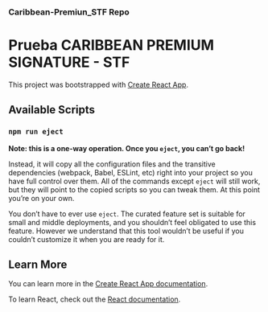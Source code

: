 ### Caribbean-Premiun_STF Repo

# Prueba CARIBBEAN PREMIUM SIGNATURE - STF

This project was bootstrapped with [Create React App](https://github.com/facebook/create-react-app).

## Available Scripts

### `npm run eject`

**Note: this is a one-way operation. Once you `eject`, you can’t go back!**

Instead, it will copy all the configuration files and the transitive dependencies (webpack, Babel, ESLint, etc) right into your project so you have full control over them. All of the commands except `eject` will still work, but they will point to the copied scripts so you can tweak them. At this point you’re on your own.

You don’t have to ever use `eject`. The curated feature set is suitable for small and middle deployments, and you shouldn’t feel obligated to use this feature. However we understand that this tool wouldn’t be useful if you couldn’t customize it when you are ready for it.

## Learn More

You can learn more in the [Create React App documentation](https://facebook.github.io/create-react-app/docs/getting-started).

To learn React, check out the [React documentation](https://reactjs.org/).
